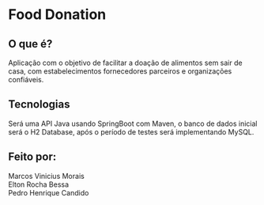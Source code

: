 # Food Donation

## O que é?
Aplicação com o objetivo de facilitar a doação de alimentos sem sair de casa, com estabelecimentos fornecedores parceiros e organizações confiáveis.

## Tecnologias
Será uma API Java usando SpringBoot com Maven, o banco de dados inicial será o H2 Database, após o período de testes será implementando MySQL.

## Feito por:
Marcos Vinicius Morais\
Elton Rocha Bessa\
Pedro Henrique Candido